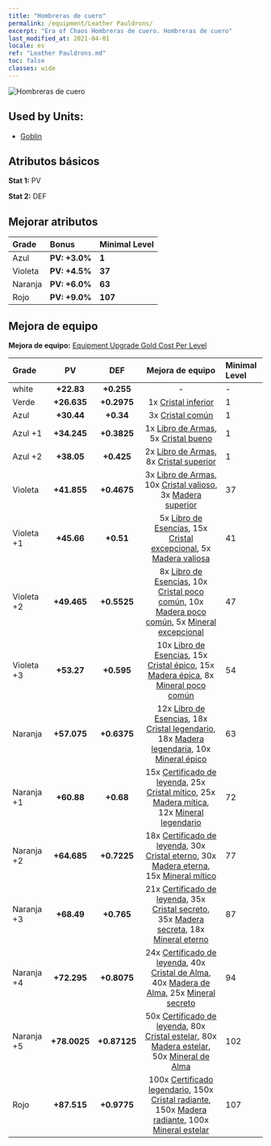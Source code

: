 ```yaml
---
title: "Hombreras de cuero"
permalink: /equipment/Leather Pauldrons/
excerpt: "Era of Chaos Hombreras de cuero. Hombreras de cuero"
last_modified_at: 2021-04-01
locale: es
ref: "Leather Pauldrons.md"
toc: false
classes: wide
---
```


  ![Hombreras de cuero](/images/e/e_4014.png)

## Used by Units:

* [Goblin](/es/units/Goblin/) 


## Atributos básicos
 **Stat 1:** PV

 **Stat 2:** DEF

## Mejorar atributos

  |     Grade    |   Bonus | Minimal Level | 
  |:-------------|:--------|:--------------| 
  | Azul | **PV: +3.0%** | **1** | 
  | Violeta | **PV: +4.5%** | **37** | 
  | Naranja | **PV: +6.0%** | **63** | 
  | Rojo | **PV: +9.0%** | **107** | 


## Mejora de equipo
 **Mejora de equipo:** [Equipment Upgrade Gold Cost Per Level](/equipment/EquipmentUpgradeCostPerLevel/) 

  |          Grade      | PV | DEF | Mejora de equipo | Minimal Level |
  |:--------------------|:---------:|:---------:|:----------------:|:--------------|
  | white | **+22.83** | **+0.255** | - | - |
  | Verde | **+26.635** | **+0.2975** | 1x [Cristal inferior](/es/Items/mat_5/) | 1 |
  | Azul | **+30.44** | **+0.34** | 3x [Cristal común](/es/Items/mat_11/) | 1 |
  | Azul +1 | **+34.245** | **+0.3825** | 1x [Libro de Armas](/es/Items/mat_18/), 5x [Cristal bueno](/es/Items/mat_17/) | 1 |
  | Azul +2 | **+38.05** | **+0.425** | 2x [Libro de Armas](/es/Items/mat_25/), 8x [Cristal superior](/es/Items/mat_24/) | 1 |
  | Violeta | **+41.855** | **+0.4675** | 3x [Libro de Armas](/es/Items/mat_32/), 10x [Cristal valioso](/es/Items/mat_31/), 3x [Madera superior](/es/Items/mat_20/) | 37 |
  | Violeta +1 | **+45.66** | **+0.51** | 5x [Libro de Esencias](/es/Items/mat_39/), 15x [Cristal excepcional](/es/Items/mat_38/), 5x [Madera valiosa](/es/Items/mat_27/) | 41 |
  | Violeta +2 | **+49.465** | **+0.5525** | 8x [Libro de Esencias](/es/Items/mat_46/), 10x [Cristal poco común](/es/Items/mat_45/), 10x [Madera poco común](/es/Items/mat_41/), 5x [Mineral excepcional](/es/Items/mat_33/) | 47 |
  | Violeta +3 | **+53.27** | **+0.595** | 10x [Libro de Esencias](/es/Items/mat_53/), 15x [Cristal épico](/es/Items/mat_52/), 15x [Madera épica](/es/Items/mat_48/), 8x [Mineral poco común](/es/Items/mat_40/) | 54 |
  | Naranja | **+57.075** | **+0.6375** | 12x [Libro de Esencias](/es/Items/mat_60/), 18x [Cristal legendario](/es/Items/mat_59/), 18x [Madera legendaria](/es/Items/mat_55/), 10x [Mineral épico](/es/Items/mat_47/) | 63 |
  | Naranja +1 | **+60.88** | **+0.68** | 15x [Certificado de leyenda](/es/Items/mat_67/), 25x [Cristal mítico](/es/Items/mat_66/), 25x [Madera mítica](/es/Items/mat_62/), 12x [Mineral legendario](/es/Items/mat_54/) | 72 |
  | Naranja +2 | **+64.685** | **+0.7225** | 18x [Certificado de leyenda](/es/Items/mat_74/), 30x [Cristal eterno](/es/Items/mat_73/), 30x [Madera eterna](/es/Items/mat_69/), 15x [Mineral mítico](/es/Items/mat_61/) | 77 |
  | Naranja +3 | **+68.49** | **+0.765** | 21x [Certificado de leyenda](/es/Items/mat_81/), 35x [Cristal secreto](/es/Items/mat_80/), 35x [Madera secreta](/es/Items/mat_76/), 18x [Mineral eterno](/es/Items/mat_68/) | 87 |
  | Naranja +4 | **+72.295** | **+0.8075** | 24x [Certificado de leyenda](/es/Items/mat_88/), 40x [Cristal de Alma](/es/Items/mat_87/), 40x [Madera de Alma](/es/Items/mat_83/), 25x [Mineral secreto](/es/Items/mat_75/) | 94 |
  | Naranja +5 | **+78.0025** | **+0.87125** | 50x [Certificado de leyenda](/es/Items/mat_95/), 80x [Cristal estelar](/es/Items/mat_94/), 80x [Madera estelar](/es/Items/mat_90/), 50x [Mineral de Alma](/es/Items/mat_82/) | 102 |
  | Rojo | **+87.515** | **+0.9775** | 100x [Certificado legendario](/es/Items/mat_102/), 150x [Cristal radiante](/es/Items/mat_101/), 150x [Madera radiante](/es/Items/mat_97/), 100x [Mineral estelar](/es/Items/mat_89/) | 107 |

